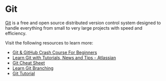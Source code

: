 # Git

[Git](https://git-scm.com/) is a free and open source distributed version control system designed to handle everything from small to very large projects with speed and efficiency.

Visit the following resources to learn more:

- [Git & GitHub Crash Course For Beginners](https://www.youtube.com/watch?v=SWYqp7iY_Tc)
- [Learn Git with Tutorials, News and Tips - Atlassian](https://www.atlassian.com/git)
- [Git Cheat Sheet](https://cs.fyi/guide/git-cheatsheet)
- [Learn Git Branching](https://learngitbranching.js.org/)
- [Git Tutorial](https://www.w3schools.com/git/)